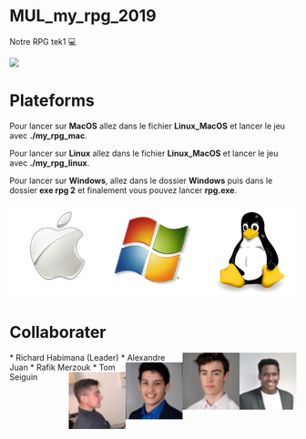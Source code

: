# MUL_my_rpg_2019
Notre RPG tek1 :computer:

![](images/main.gif)

# Plateforms

Pour lancer sur **MacOS** allez dans le fichier **Linux_MacOS** et lancer le jeu avec **./my_rpg_mac**.

Pour lancer sur **Linux** allez dans le fichier **Linux_MacOS** et lancer le jeu avec **./my_rpg_linux**.

Pour lancer sur **Windows**, allez dans le dossier **Windows** puis dans le dossier **exe rpg 2** et finalement vous pouvez lancer **rpg.exe**.

![](images/windows-mac-os-linux.png)

# Collaborater

<img align="right" width="100" height="100" src="images/rich.jpeg">
* Richard Habimana (Leader)

<img align="right" width="100" height="100" src="images/juan.jpeg">
* Alexandre Juan

<img align="right" width="100" height="100" src="images/rafik.jpeg">
* Rafik Merzouk

<img align="right" width="100" height="100" src="images/tom.jpeg">
* Tom Seiguin
